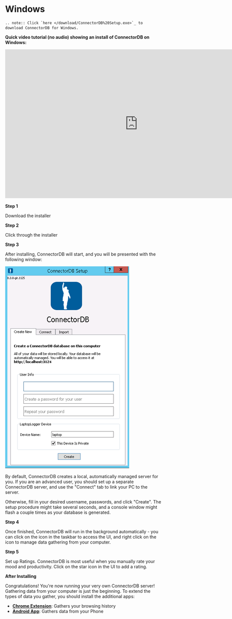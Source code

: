 # Windows

```eval_rst
.. note:: Click `here </download/ConnectorDB%20Setup.exe>`_ to download ConnectorDB for Windows.
```
<!-- This code ensures that the download starts if coming from download page -->
<script type="text/javascript">if (/[?&]dl=1/.test(window.location.search)) setTimeout(function() {window.location.href="/download/ConnectorDB%20Setup.exe";},0);</script>



**Quick video tutorial (no audio) showing an install of ConnectorDB on Windows:**

<div class="video-container"><iframe width="853" height="480" src="https://www.youtube.com/embed/UH__LJNQwV8?rel=0&amp;showinfo=0" frameborder="0" allowfullscreen></iframe></div>

**Step 1**

Download the installer

**Step 2**

Click through the installer

**Step 3**

After installing, ConnectorDB will start, and you will be presented with the following window:

<img src="/assets/docs/img/windows-desktop.png"/>

By default, ConnectorDB creates a local, automatically managed server for you. If you are an advanced user, you should set up a separate ConnectorDB server,
and use the "Connect" tab to link your PC to the server.

Otherwise, fill in your desired username, passwords, and click "Create". The setup procedure might take several seconds, and a console window might flash a couple times as your database is generated.

**Step 4**

Once finished, ConnectorDB will run in the background automatically - you can click on the icon in the taskbar to access the UI, and right click on the icon to manage data gathering from your computer.

**Step 5**

Set up Ratings. ConnectorDB is most useful when you manually rate your mood and productivity. Click on the star icon in the UI to add a rating.


**After Installing**

Congratulations! You're now running your very own ConnectorDB server! Gathering data from your computer is just the beginning.
To extend the types of data you gather, you should install the additional apps:

- **[Chrome Extension](https://chrome.google.com/webstore/detail/connectordb-chrome-logger/nekbpbloplgnhgfknjaebahdjnabaclf?hl=en)**: Gathers your browsing history
- **[Android App](/docs/setup/android.html)**: Gathers data from your Phone
